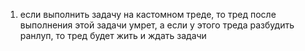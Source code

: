1. если выполнить задачу на кастомном треде, то тред после выполнения этой задачи умрет, а если у этого треда разбудить ранлуп, то тред будет жить и ждать задачи